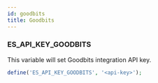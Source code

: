 ```yaml
---
id: goodbits
title: Goodbits
---
```


### ES_API_KEY_GOODBITS

This variable will set Goodbits integration API key.

```php
define('ES_API_KEY_GOODBITS', '<api-key>');
```
